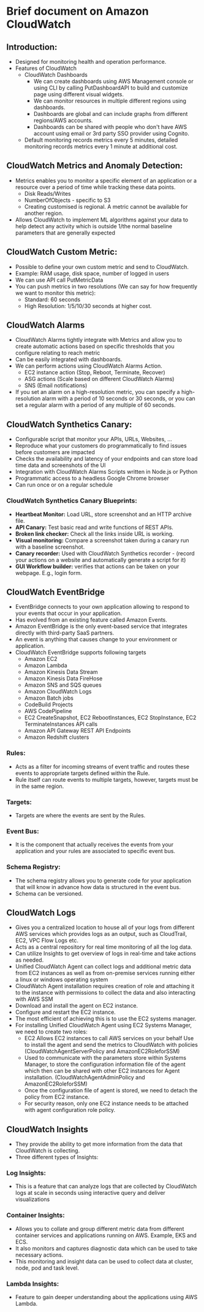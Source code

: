 # Brief document on Amazon CloudWatch

## Introduction:

- Designed for monitoring health and operation performance.
- Features of CloudWatch
  - CloudWatch Dashboards
    - We can create dashboards using AWS Management console or using CLI by calling
      PutDashboardAPI to build and customize page using different visual widgets.
    - We can monitor resources in multiple different regions using dashboards.
    - Dashboards are global and can include graphs from different regions/AWS accounts.
    - Dashboards can be shared with people who don't have AWS account using email or 3rd party SSO provider using Cognito.
  - Default monitoring records metrics every 5 minutes, detailed monitoring records metrics every 1 minute at additional cost.

## CloudWatch Metrics and Anomaly Detection: 
- Metrics enables you to monitor a specific element of an application or a resource over a period of time while tracking these data points.
  - Disk Reads/Writes
  - NumberOfObjects - specific to S3
  - Creating customised is regional. A metric cannot be available for another region.
- Allows CloudWatch to implement ML algorithms against your data to help detect any activity which is outside 1/the normal 
  baseline parameters that are generally expected

## CloudWatch Custom Metric:
- Possible to define your own custom metric and send to CloudWatch.
- Example: RAM usage, disk space, number of logged in users
- We can use API call PutMetricData
- You can push metrics in two resolutions (We can say for how frequently we want to monitor this metric):
  - Standard: 60 seconds
  - High Resolution: 1/5/10/30 seconds at higher cost.

## CloudWatch Alarms

- CloudWatch Alarms tightly integrate with Metrics and allow you to create automatic actions based on specific 
  thresholds that you configure relating to reach metric
- Can be easily integrated with dashboards.
- We can perform actions using CloudWatch Alarms Action.
  - EC2 instance action (Stop, Reboot, Terminate, Recover)
  - ASG actions (Scale based on different CloudWatch Alarms)
  - SNS (Email notifications)
- If you set an alarm on a high-resolution metric, you can specify a high-resolution alarm with a period
of 10 seconds or 30 seconds, or you can set a regular alarm with a period of any multiple of 60 seconds.

## CloudWatch Synthetics Canary:

- Configurable script that monitor your APls, URLs, Websites, ...
- Reproduce what your customers do programmatically to find issues before customers are impacted
- Checks the availability and latency of your endpoints and can store load time data and screenshots of the Ul
- Integration with CloudWatch Alarms Scripts written in Node.js or Python
- Programmatic access to a headless Google Chrome browser
- Can run once or on a regular schedule

### CloudWatch Synthetics Canary Blueprints:

- **Heartbeat Monitor:** Load URL, store screenshot and an HTTP archive file.
- **API Canary:** Test basic read and write functions of REST APIs.
- **Broken link checker:** Check all the links inside URL is working.
- **Visual monitoring:** Compare a screenshot taken during a canary run with a baseline screenshot.
- **Canary recorder:** Used with CloudWatch Synthetics recorder - (record your actions on a website and automatically 
    generate a script for it)
- **GUI Workflow builder:** verifies that actions can be taken on your webpage. E.g., login form.

## CloudWatch EventBridge

- EventBridge connects to your own application allowing to respond to your events that occur in your application.
- Has evolved from an existing feature called Amazon Events.
- Amazon EventBridge is the only event-based service that integrates directly with third-party SaaS partners.
- An event is anything that causes change to your environment or application.
- CloudWatch EventBridge supports following targets
  - Amazon EC2
  - Amazon Lambda
  - Amazon Kinesis Data Stream
  - Amazon Kinesis Data FireHose
  - Amazon SNS and SQS queues
  - Amazon CloudWatch Logs
  - Amazon Batch jobs
  - CodeBuild Projects
  - AWS CodePipeline
  - EC2 CreateSnapshot, EC2 RebootInstances, EC2 StopInstance, EC2 TerminateInstances API calls
  - Amazon API Gateway REST API Endpoints
  - Amazon Redshift clusters
### Rules:
- Acts as a filter for incoming streams of event traffic and routes these events to appropriate targets defined within the Rule.
- Rule itself can route events to multiple targets, however, targets must be in the same region.

### Targets:
- Targets are where the events are sent by the Rules.

### Event Bus:
- It is the component that actually receives the events from your application and your rules are associated to specific event bus.

### Schema Registry:

- The schema registry allows you to generate code for your application that will know in advance how data is structured in the event bus.
- Schema can be versioned.

## CloudWatch Logs

- Gives you a centralized location to house all of your logs from different AWS
  services which provides logs as an output, such as CloudTrail, EC2, VPC Flow Logs etc.
- Acts as a central repository for real time monitoring of all the log data.
- Can utilize Insights to get overview of logs in real-time and take actions as needed.
- Unified CloudWatch Agent can collect logs and additional metric data from EC2 instances as well as from on-premise services 
  running either a linux or windows operating system
- CloudWatch Agent installation requires creation of role and attaching it to the instance with permissions to collect 
  the data and also interacting with AWS SSM
- Download and install the agent on EC2 instance.
- Configure and restart the EC2 instance.
- The most efficient of achieving this is to use the EC2 systems manager.
- For installing Unified CloudWatch Agent using EC2 Systems Manager, we need to create two roles:
  - EC2 Allows EC2 instances to call AWS services on your behalf
    Use to install the agent and send the metrics to CloudWatch with policies
    (CloudWatchAgentServerPolicy and AmazonEC2RoleforSSM)
  - Used to communicate with the parameters store within Systems Manager, to store
    the configuration information file of the agent which then can be shared with
    other EC2 instances for Agent installation. (CloudWatchAgentAdminPolicy and AmazonEC2RoleforSSM)
  - Once the configuration file of agent is stored, we need to detach the policy from EC2 instance.
  - For security reason, only one EC2 instance needs to be attached with agent configuration role
    policy.

## CloudWatch Insights

- They provide the ability to get more information from the data that CloudWatch is collecting.
- Three different types of Insights:

### Log Insights:

- This is a feature that can analyze logs that are collected by CloudWatch logs at scale in seconds using interactive query and deliver visualizations

### Container Insights:

- Allows you to collate and group different metric data from different container services and applications running on AWS. Example, EKS and ECS.
- It also monitors and captures diagnostic data which can be used to take necessary actions.
- This monitoring and insight data can be used to collect data at cluster, node, pod and task level.

### Lambda Insights:
- Feature to gain deeper understanding about the applications using AWS Lambda.
